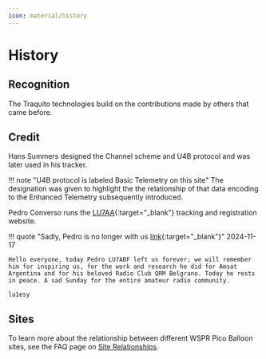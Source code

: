```yaml
---
icon: material/history
---
```


# History

## Recognition

The Traquito technologies build on the contributions made by others that came before.


## Credit

Hans Summers designed the Channel scheme and U4B protocol and was later used in his tracker.

!!! note "U4B protocol is labeled Basic Telemetry on this site"
    The designation was given to highlight the the relationship of that data encoding to the Enhanced Telemetry subsequently introduced.


Pedro Converso runs the [LU7AA](http://lu7aa.org/wsprset.asp){:target="_blank"} tracking and registration website.

!!! quote "Sadly, Pedro is no longer with us [link](https://groups.io/g/picoballoon/topic/109625968#msg17162){:target="_blank"}"
    2024-11-17
    
    Hello everyone, today Pedro LU7ABF left us forever; we will remember him for inspiring us, for the work and research he did for Amsat Argentina and for his beloved Radio Club QRM Belgrano. Today he rests in peace. A sad Sunday for the entire amateur radio community.

    lu1esy
    

## Sites

To learn more about the relationship between different WSPR Pico Balloon sites, see the FAQ page on [Site Relationships](../../../faq/sites/README.md).
